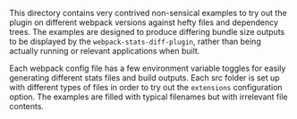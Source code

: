 This directory contains very contrived non-sensical examples to try out the plugin on different webpack versions against hefty files and dependency trees.
The examples are designed to produce differing bundle size outputs to be displayed by the `webpack-stats-diff-plugin`, rather than being actually running or relevant applications when built.

Each webpack config file has a few environment variable toggles for easily generating different stats files and build outputs.
Each src folder is set up with different types of files in order to try out the `extensions` configuration option. The examples are filled with typical filenames but with irrelevant file contents.
